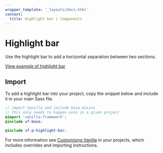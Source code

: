 ```yaml
---
wrapper_template: '_layouts/docs.html'
context:
  title: Highlight bar | Components
---
```


# Highlight bar

Use the highlight bar to add a horizontal separation between two sections.

<div class="embedded-example"><a href="/docs/examples/patterns/highlight-bar" class="js-example">
View example of highlight bar
</a></div>

## Import

To add a highlight bar into your project, copy the snippet below and include it in your main Sass file.

```scss
// import Vanilla and include base mixins
// this only needs to happen once in a given project
@import 'vanilla-framework';
@include vf-base;

@include vf-p-highlight-bar;
```

For more information see [Customising Vanilla](/docs/customising-vanilla/) in your projects, which includes overrides and importing instructions.
